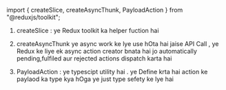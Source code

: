 import { createSlice, createAsyncThunk, PayloadAction } from "@reduxjs/toolkit";

1) createSlice : 
ye Redux toolkit ka helper fuction hai 

2) createAsyncThunk 
 ye async work ke lye use hOta hai jaise API Call , ye Redux ke liye ek async action creator bnata hai jo automatically pending,fulfiled aur rejected actions dispatch karta hai 
 
3) PayloadAction : ye typescipt utility hai . ye Define krta hai action ke paylaod ka type kya hOga ye just type sefety ke lye hai 

